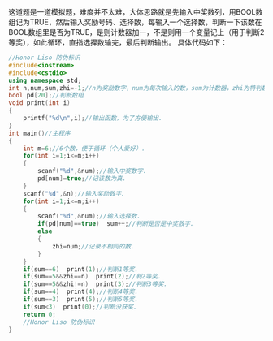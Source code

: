 这道题是一道模拟题，难度并不太难，大体思路就是先输入中奖数列，用BOOL数组记为TRUE，然后输入奖励号码、选择数，每输入一个选择数，判断一下该数在BOOL数组里是否为TRUE，是则计数器加一，不是则用一个变量记上（用于判断2等奖），如此循环，直指选择数输完，最后判断输出。
具体代码如下：
```cpp
//Honor Liso 防伪标识
#include<iostream>
#include<cstdio>
using namespace std;
int n,num,sum,zhi=-1;//n为奖励数字，num为每次输入的数，sum为计数器，zhi为特判数字（2等奖）.
bool pd[20];//判断数组
void print(int i)
{
	printf("%d\n",i);//输出函数，为了方便输出.
}
int main()//主程序
{
	int m=6;//6个数，便于循环（个人爱好）.
	for(int i=1;i<=m;i++)
	{
		scanf("%d",&num);//输入中奖数字.
		pd[num]=true;//记该数为真.
	}
	scanf("%d",&n);//输入奖励数字.
	for(int i=1;i<=m;i++)
	{
		scanf("%d",&num);//输入选择数.
		if(pd[num]==true)  sum++;//判断是否是中奖数字.
		else
		{
			zhi=num;//记录不相同的数.
		}
	}
	if(sum==6)  print(1);//判断1等奖.
	if(sum==5&&zhi==n)  print(2);//判2等奖.
	if(sum==5&&zhi!=n)  print(3);//判断3等奖.
	if(sum==4)  print(4);//判断4等奖.
	if(sum==3)  print(5);//判断5等奖.
	if(sum<3)  print(0);//判断没获奖.
	return 0;
    //Honor Liso 防伪标识
}
```